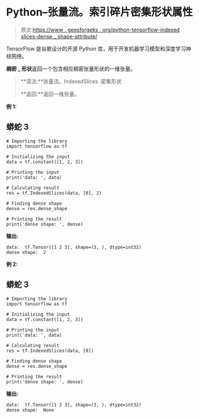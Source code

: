 # Python–张量流。索引碎片密集形状属性

> 原文:[https://www . geesforgeks . org/python-tensorflow-indexed slices-dense _ shape-attribute/](https://www.geeksforgeeks.org/python-tensorflow-indexedslices-dense_shape-attribute/)

TensorFlow 是谷歌设计的开源 Python 库，用于开发机器学习模型和深度学习神经网络。

**稠密 _ 形状**返回一个包含相应稠密张量形状的一维张量。

> **语法:**张量流。IndexedSlices .密集形状
> 
> **返回:**返回一维张量。

**例 1:**

## 蟒蛇 3

```
# Importing the library
import tensorflow as tf

# Initializing the input
data = tf.constant([1, 2, 3])

# Printing the input
print('data: ', data)

# Calculating result
res = tf.IndexedSlices(data, [0], 2)

# Finding dense shape
dense = res.dense_shape

# Printing the result
print('dense shape: ', dense)
```

**输出:**

```
data:  tf.Tensor([1 2 3], shape=(3, ), dtype=int32)
dense shape:  2

```

**例 2:**

## 蟒蛇 3

```
# Importing the library
import tensorflow as tf

# Initializing the input
data = tf.constant([1, 2, 3])

# Printing the input
print('data: ', data)

# Calculating result
res = tf.IndexedSlices(data, [0])

# Finding dense shape
dense = res.dense_shape

# Printing the result
print('dense shape: ', dense)
```

**输出:**

```
data:  tf.Tensor([1 2 3], shape=(3, ), dtype=int32)
dense shape:  None

```